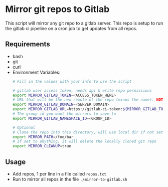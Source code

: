 # Mirror git repos to Gitlab

This script will mirror any git repo to a gitlab server. This repo is setup to run the gitlab ci pipeline on a cron job to get updates from all repos.


## Requirements
- bash
- git
- curl
- Environment Variables:
  ```bash
  # Fill in the values with your info to use the script

  # gitlab user access token, needs api & write repo permissions
  export MIRROR_GITLAB_TOKEN=<ACCESS_TOKEN_HERE>
  # URL that will be the new remote of the repo (minus the name). NOTE: NO `/` at the end
  export MIRROR_GITLAB_DOMAIN=<SERVER DOMAIN>
  export MIRROR_GITLAB_URL=https://gitlab-ci-token:${MIRROR_GITLAB_TOKEN}@${MIRROR_GITLAB_DOMAIN}/<GROUP_NAME>
  # The group id you want the mirrors to save to
  export MIRROR_GITLAB_NAMESPACE_ID=<GROUP_ID>

  # Optional
  # Clone the repo into this directory, will use local dir if not set
  export MIRROR_PATH=/foo/bar
  # If set to anything, it will delete the locally cloned git repo
  export MIRROR_CLEANUP=true
  ```

## Usage
- Add repos, 1 per line in a file called `repos.txt`
- Run to mirror all repos in the file `./mirror-to-gitlab.sh`
